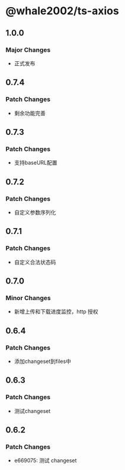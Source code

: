 # @whale2002/ts-axios

## 1.0.0

### Major Changes

- 正式发布

## 0.7.4

### Patch Changes

- 剩余功能完善

## 0.7.3

### Patch Changes

- 支持baseURL配置

## 0.7.2

### Patch Changes

- 自定义参数序列化

## 0.7.1

### Patch Changes

- 自定义合法状态码

## 0.7.0

### Minor Changes

- 新增上传和下载进度监控，http 授权

## 0.6.4

### Patch Changes

- 添加changeset到files中

## 0.6.3

### Patch Changes

- 测试changeset

## 0.6.2

### Patch Changes

- e669075: 测试 changeset
